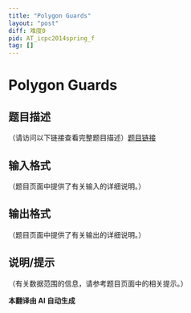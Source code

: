 ```yaml
---
title: "Polygon Guards"
layout: "post"
diff: 难度0
pid: AT_icpc2014spring_f
tag: []
---
```


# Polygon Guards

## 题目描述

（请访问以下链接查看完整题目描述）[题目链接](https://atcoder.jp/contests/JAG2014Spring/tasks/icpc2014spring_f)

## 输入格式

（题目页面中提供了有关输入的详细说明。）

## 输出格式

（题目页面中提供了有关输出的详细说明。）

## 说明/提示

（有关数据范围的信息，请参考题目页面中的相关提示。）

 **本翻译由 AI 自动生成**

